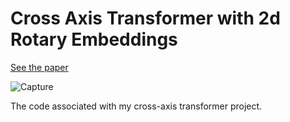# Cross Axis Transformer with 2d Rotary Embeddings
[See the paper](Cross_Axis_Transformer.pdf)

![Capture](https://github.com/ElleLeonne/Cross-Axis-Transformer/assets/87243032/2c89c693-37ac-4daf-8e57-1d652177e4a5)



The code associated with my cross-axis transformer project.

